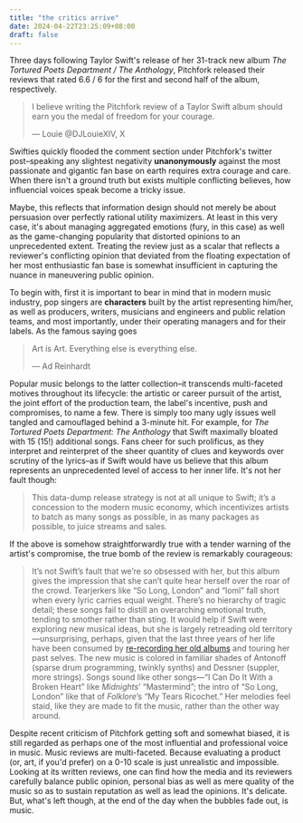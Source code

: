 ```yaml
---
title: "the critics arrive"
date: 2024-04-22T23:25:09+08:00
draft: false
---
```


Three days following Taylor Swift's release of her 31-track new album *The Tortured Poets Department / The Anthology*, Pitchfork released their reviews that rated 6.6 / 6 for the first and second half of the album, respectively.

> I believe writing the Pitchfork review of a Taylor Swift album should earn you the medal of freedom for your courage.
>
> –– Louie @DJLouieXIV, X

Swifties quickly flooded the comment section under Pitchfork's twitter post–speaking any slightest negativity **unanonymously** against the most passionate and gigantic fan base on earth requires extra courage and care. When there isn't a ground truth but exists multiple conflicting believes, how influencial voices speak become a tricky issue.

Maybe, this reflects that information design should not merely be about persuasion over perfectly rational utility maximizers. At least in this very case, it's about managing aggregated emotions (fury, in this case) as well as the game-changing popularity that distorted opinions to an unprecedented extent. Treating the review just as a scalar that reflects a reviewer's conflicting opinion that deviated from the floating expectation of her most enthusiastic fan base is somewhat insufficient in capturing the nuance in maneuvering public opinion. 

To begin with, first it is important to bear in mind that in modern music industry, pop singers are **characters** built by the artist representing him/her, as well as producers, writers, musicians and engineers and public relation teams, and most importantly, under their operating managers and for their labels. As the famous saying goes

> Art is Art. Everything else is everything else.
>
> –– Ad Reinhardt

Popular music belongs to the latter collection–it transcends multi-faceted motives throughout its lifecycle: the artistic or career pursuit of the artist, the joint effort of the production team, the label's incentive, push and compromises, to name a few. There is simply too many ugly issues well tangled and camouflaged behind a 3-minute hit. For example, for *The Tortured Poets Department: The Anthology* that Swift maximally bloated with 15 (15!) additional songs. Fans cheer for such prolificus, as they interpret and reinterpret of the sheer quantity of clues and keywords over scrutiny of the lyrics–as if Swift would have us believe that this album represents an unprecedented level of access to her inner life. It's not her fault though:

> This data-dump release strategy is not at all unique to Swift; it’s a concession to the modern music economy, which incentivizes artists to batch as many songs as possible, in as many packages as possible, to juice streams and sales.

If the above is somehow straightforwardly true with a tender warning of the artist's compromise, the true bomb of the review is remarkably courageous:

> It’s not Swift’s fault that we’re so obsessed with her, but this album gives the impression that she can’t quite hear herself over the roar of the crowd. Tearjerkers like “So Long, London” and “loml” fall short when every lyric carries equal weight. There’s no hierarchy of tragic detail; these songs fail to distill an overarching emotional truth, tending to smother rather than sting. It would help if Swift were exploring new musical ideas, but she is largely retreading old territory—unsurprising, perhaps, given that the last three years of her life have been consumed by [re-recording her old albums](https://www.nytimes.com/2019/08/22/arts/music/taylor-swift-rerecord-albums.html) and touring her past selves. The new music is colored in familiar shades of Antonoff (sparse drum programming, twinkly synths) and Dessner (suppler, more strings). Songs sound like other songs—“I Can Do It With a Broken Heart” like *Midnights*’ “Mastermind”; the intro of “So Long, London” like that of *Folklore*’s “My Tears Ricochet.” Her melodies feel staid, like they are made to fit the music, rather than the other way around.

Despite recent criticism of Pitchfork getting soft and somewhat biased, it is still regarded as perhaps one of the most influential and professional  voice in music. Music reviews are multi-faceted. Because evaluating a product (or, art, if you'd prefer) on a 0-10 scale is just unrealistic and impossible. Looking at its written reviews, one can find how the media and its reviewers carefully balance public opinion, personal bias as well as mere quality of the music so as to sustain reputation as well as lead the opinions. It's delicate. But, what's left though, at the end of the day when the bubbles fade out, is music.
